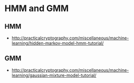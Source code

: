 # HMM and GMM

## HMM

* http://practicalcryptography.com/miscellaneous/machine-learning/hidden-markov-model-hmm-tutorial/

## GMM

* http://practicalcryptography.com/miscellaneous/machine-learning/gaussian-mixture-model-tutorial/
